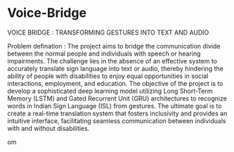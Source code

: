 # Voice-Bridge
VOICE BRIDGE :  TRANSFORMING GESTURES INTO TEXT AND AUDIO

Problem defination :
The project aims to bridge the communication divide between the normal people and individuals with speech or hearing impairments. The challenge lies in the absence of an effective system to accurately translate sign language into text or audio, thereby hindering the ability of people with disabilities to enjoy equal opportunities in social interactions, employment, and education. The objective of the project is to develop a sophisticated deep learning model utilizing Long Short-Term Memory (LSTM) and Gated Recurrent Unit (GRU) architectures to recognize words in Indian Sign Language (ISL) from gestures. The ultimate goal is to create a real-time translation system that fosters inclusivity and provides an intuitive interface, facilitating seamless communication between individuals with and without disabilities.

om
